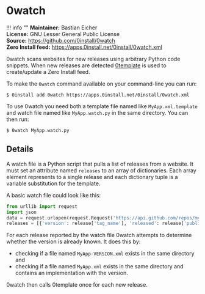 # 0watch

!!! info ""
    **Maintainer:** Bastian Eicher  
    **License:** GNU Lesser General Public License  
    **Source:** <https://github.com/0install/0watch>  
    **Zero Install feed:** <https://apps.0install.net/0install/0watch.xml>

0watch scans websites for new releases using arbitrary Python code snippets.
When new releases are detected [0template](0template.md) is used to create/update a Zero Install feed.

To make the `0watch` command available on your command-line you can run:

```shell
$ 0install add 0watch https://apps.0install.net/0install/0watch.xml
```

To use 0watch you need both a template file named like `MyApp.xml.template` and watch file named like `MyApp.watch.py` in the same directory. You can then run:

```shell
$ 0watch MyApp.watch.py
```

## Details

A watch file is a Python script that pulls a list of releases from a website. It must set an attribute named `releases` to an array of dictionaries. Each array element represents to a single release and each dictionary tuple is a variable substitution for the template.

A basic watch file could look like this:

```python
from urllib import request
import json
data = request.urlopen(request.Request('https://api.github.com/repos/myproj/myapp/releases')).read()
releases = [{'version': release['tag_name'], 'released': release['published_at'][0:10]} for release in json.loads(data)]
```

For each release reported by the watch file 0watch attempts to determine whether the version is already known. It does this by:

 * checking if a file named `MyApp-VERSION.xml` exists in the same directory and
 * checking if a file named `MyApp.xml` exists in the same directory and contains an implementation with the version.

0watch then calls 0template once for each new release.
